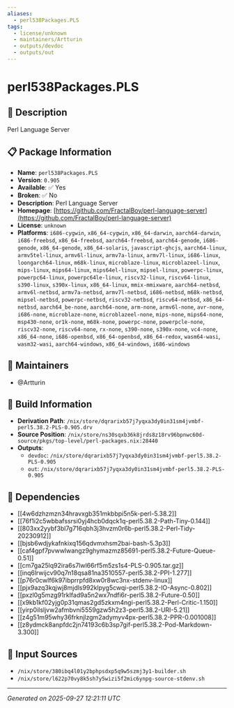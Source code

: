 ```yaml
---
aliases:
  - perl538Packages.PLS
tags:
  - license/unknown
  - maintainers/Artturin
  - outputs/devdoc
  - outputs/out
---
```


# perl538Packages.PLS

## 📝 Description

Perl Language Server

## 📋 Package Information

- **Name**: `perl538Packages.PLS`
- **Version**: `0.905`
- **Available**: ✅ Yes
- **Broken**: ✅ No
- **Description**: Perl Language Server
- **Homepage**: [https://github.com/FractalBoy/perl-language-server](https://github.com/FractalBoy/perl-language-server)
- **License**: `unknown`
- **Platforms**: `i686-cygwin`, `x86_64-cygwin`, `x86_64-darwin`, `aarch64-darwin`, `i686-freebsd`, `x86_64-freebsd`, `aarch64-freebsd`, `aarch64-genode`, `i686-genode`, `x86_64-genode`, `x86_64-solaris`, `javascript-ghcjs`, `aarch64-linux`, `armv5tel-linux`, `armv6l-linux`, `armv7a-linux`, `armv7l-linux`, `i686-linux`, `loongarch64-linux`, `m68k-linux`, `microblaze-linux`, `microblazeel-linux`, `mips-linux`, `mips64-linux`, `mips64el-linux`, `mipsel-linux`, `powerpc-linux`, `powerpc64-linux`, `powerpc64le-linux`, `riscv32-linux`, `riscv64-linux`, `s390-linux`, `s390x-linux`, `x86_64-linux`, `mmix-mmixware`, `aarch64-netbsd`, `armv6l-netbsd`, `armv7a-netbsd`, `armv7l-netbsd`, `i686-netbsd`, `m68k-netbsd`, `mipsel-netbsd`, `powerpc-netbsd`, `riscv32-netbsd`, `riscv64-netbsd`, `x86_64-netbsd`, `aarch64_be-none`, `aarch64-none`, `arm-none`, `armv6l-none`, `avr-none`, `i686-none`, `microblaze-none`, `microblazeel-none`, `mips-none`, `mips64-none`, `msp430-none`, `or1k-none`, `m68k-none`, `powerpc-none`, `powerpcle-none`, `riscv32-none`, `riscv64-none`, `rx-none`, `s390-none`, `s390x-none`, `vc4-none`, `x86_64-none`, `i686-openbsd`, `x86_64-openbsd`, `x86_64-redox`, `wasm64-wasi`, `wasm32-wasi`, `aarch64-windows`, `x86_64-windows`, `i686-windows`
## 👥 Maintainers

- @Artturin


## 🔧 Build Information

- **Derivation Path**: `/nix/store/dqrarixb57j7yqxa3dy0in31sm4jvmbf-perl5.38.2-PLS-0.905.drv`
- **Source Position**: `/nix/store/ns30sqxb36k8jrds8z18rv96bpnwc60d-source/pkgs/top-level/perl-packages.nix:28440`
- **Outputs**:
  - `devdoc`:  `/nix/store/dqrarixb57j7yqxa3dy0in31sm4jvmbf-perl5.38.2-PLS-0.905`
  - `out`:  `/nix/store/dqrarixb57j7yqxa3dy0in31sm4jvmbf-perl5.38.2-PLS-0.905`

## 🔗 Dependencies

- [[4w6dzhzmzn34hravxgb351mkbbpi5n5k-perl-5.38.2]]
- [[76f1i2c5wbbafssrsi0yj4hcb0dqck1q-perl5.38.2-Path-Tiny-0.144]]
- [[803xx2yybf3bl7g716qbh3j3hvzm0r6b-perl5.38.2-Perl-Tidy-20230912]]
- [[bjsb6wdjykafnkixq156qdvmxhsm2bai-bash-5.3p3]]
- [[caf4gpf7pvwwlwangz9ghymazmz85691-perl5.38.2-Future-Queue-0.51]]
- [[cm7ga25lq92ira6s7lwl66rf5m5zs1s4-PLS-0.905.tar.gz]]
- [[inq6lrwijcv90q7n18qsa81na3510557-perl5.38.2-PPI-1.277]]
- [[p76r0cwlf6k97ibprrpfd8xw0r8wc3nx-stdenv-linux]]
- [[pjx9azq3kqjwj8mjdls992klpyg5cwqi-perl5.38.2-IO-Async-0.802]]
- [[pxzl0g5mzg91rklfad9a5n2wx7ndfi6r-perl5.38.2-Future-0.50]]
- [[x9kb1kf02yjg0p31qmas2gd5zkxm4ngi-perl5.38.2-Perl-Critic-1.150]]
- [[yirp0ilsljvw2afmbvni5559gzw5h2z3-perl5.38.2-URI-5.21]]
- [[z4g51m95why36frknjlzgm2adymyv4px-perl5.38.2-PPR-0.001008]]
- [[z8ydmck8anpfdc2jn74193c6b3sp7gif-perl5.38.2-Pod-Markdown-3.300]]

## 📁 Input Sources

- `/nix/store/380ibq4l01y2bphpsdxp5q9w5szmj3y1-builder.sh`
- `/nix/store/l622p70vy8k5sh7y5wizi5f2mic6ynpg-source-stdenv.sh`

---
*Generated on 2025-09-27 12:21:11 UTC*
